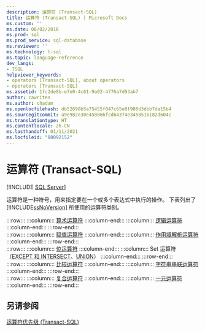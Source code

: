```yaml
---
description: 运算符 (Transact-SQL)
title: 运算符 (Transact-SQL) | Microsoft Docs
ms.custom: ''
ms.date: 06/02/2016
ms.prod: sql
ms.prod_service: sql-database
ms.reviewer: ''
ms.technology: t-sql
ms.topic: language-reference
dev_langs:
- TSQL
helpviewer_keywords:
- operators [Transact-SQL], about operators
- operators [Transact-SQL]
ms.assetid: 1fc2de8b-e7e0-4c61-9a02-4776a7d93ab7
author: cawrites
ms.author: chadam
ms.openlocfilehash: db52698b5a75455f047c65e8f980d3dbb7da15b4
ms.sourcegitcommit: a9e982e30e458866fcd64374e3458516182d604c
ms.translationtype: HT
ms.contentlocale: zh-CN
ms.lasthandoff: 01/11/2021
ms.locfileid: "98092152"
---
```

# <a name="operators-transact-sql"></a>运算符 (Transact-SQL)
[!INCLUDE [SQL Server](../../includes/applies-to-version/sqlserver.md)]

  运算符是一种符号，用来指定要在一个或多个表达式中执行的操作。 下表列出了 [!INCLUDE[ssNoVersion](../../includes/ssnoversion-md.md)] 所使用的运算符类别。  
  
:::row:::
    :::column:::
        [算术运算符](../../t-sql/language-elements/arithmetic-operators-transact-sql.md)
    :::column-end:::
    :::column:::
        [逻辑运算符](../../t-sql/language-elements/logical-operators-transact-sql.md)
    :::column-end:::
:::row-end:::  
:::row:::
    :::column:::
        [赋值运算符](../../t-sql/language-elements/assignment-operator-transact-sql.md)
    :::column-end:::
    :::column:::
        [作用域解析运算符](../../t-sql/language-elements/scope-resolution-operator-transact-sql.md)
    :::column-end:::
:::row-end:::  
:::row:::
    :::column:::
        [位运算符](../../t-sql/language-elements/bitwise-operators-transact-sql.md)
    :::column-end:::
    :::column:::
        Set 运算符（[EXCEPT 和 INTERSECT](../../t-sql/language-elements/set-operators-except-and-intersect-transact-sql.md)、[UNION](../../t-sql/language-elements/set-operators-union-transact-sql.md)）
    :::column-end:::
:::row-end:::  
:::row:::
    :::column:::
        [比较运算符](../../t-sql/language-elements/comparison-operators-transact-sql.md)
    :::column-end:::
    :::column:::
        [字符串串联运算符](../../t-sql/language-elements/string-operators-transact-sql.md)
    :::column-end:::
:::row-end:::  
:::row:::
    :::column:::
        [复合运算符](../../t-sql/language-elements/compound-operators-transact-sql.md)
    :::column-end:::
    :::column:::
        [一元运算符](../../t-sql/language-elements/unary-operators-positive.md)
    :::column-end:::
:::row-end:::
 
## <a name="see-also"></a>另请参阅  
 [运算符优先级 (Transact-SQL)](../../t-sql/language-elements/operator-precedence-transact-sql.md)  
  
  
